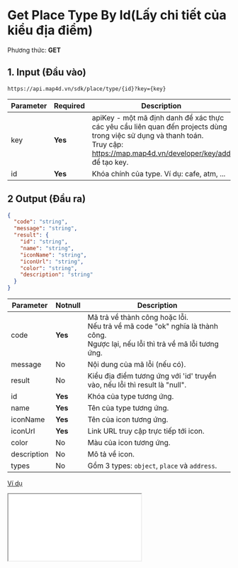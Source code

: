 # Get Place Type By Id(Lấy chi tiết của kiểu địa điểm)
Phương thức: **GET**
## 1. Input (Đầu vào)
```
https://api.map4d.vn/sdk/place/type/{id}?key={key}
```
| Parameter | Required | Description                                                                                                                                                                       |
|-----------|----------|-----------------------------------------------------------------------------------------------------------------------------------------------------------------------------------|
| key       | **Yes**  | apiKey - một mã định danh để xác thực các yêu cầu liên quan đến projects dùng trong việc sử dụng và thanh toán. <br>Truy cập: https://map.map4d.vn/developer/key/add để tạo key. |
| id        | **Yes**  | Khóa chính của type. Ví dụ: cafe, atm, ...                                                                                                                                        |
## 2 Output (Đầu ra)
```json
{
  "code": "string",
  "message": "string",
  "result": {
    "id": "string",
    "name": "string",
    "iconName": "string",
    "iconUrl": "string",
    "color": "string",
    "description": "string"
  }
}
```
| Parameter   | Notnull | Description                                                                                                                       |
|-------------|---------|-----------------------------------------------------------------------------------------------------------------------------------|
| code        | **Yes** | Mã trả về thành công hoặc lỗi.<br>Nếu trả về mã code "ok" nghĩa là thành công.<br>Ngược lại, nếu lỗi thì trả về mã lỗi tương ứng. |
| message     | No      | Nội dung của mã lỗi (nếu có).                                                                                                     |
| result      | No      | Kiểu địa điểm tương ứng với 'id' truyền vào, nếu lỗi thì result là "null".                                                        |
| id          | **Yes** | Khóa của type tương ứng.                                                                                                          |
| name        | **Yes** | Tên của type tương ứng.                                                                                                           |
| iconName    | **Yes** | Tên của icon tương ứng.                                                                                                           |
| iconUrl     | **Yes** | Link URL truy cập trực tiếp tới icon.                                                                                             |
| color       | No      | Màu của icon tương ứng.                                                                                                           |
| description | No      | Mô tả về icon.                                                                                                                    |
| types       | No      | Gồm 3 types: `object`, `place` và `address`.                                                                                      |
[Ví dụ](./examples/v1.0/typeid.html)
<iframe src="./examples/v1.0/typeid.html"> </iframe>